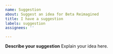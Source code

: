 ```yaml
---
name: Suggestion
about: Suggest an idea for Beta Reimagined
title: I have a suggestion
labels: suggestion
assignees: ''

---
```


**Describe your suggestion**
Explain your idea here.
